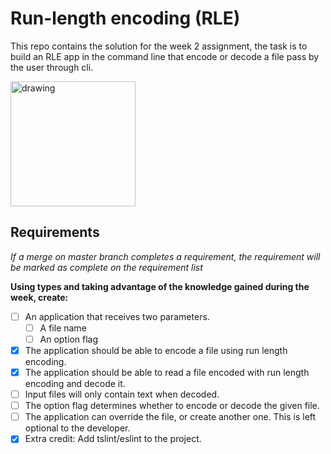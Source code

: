 # Run-length encoding (RLE)

This repo contains the solution for the week 2 assignment, the task is to build an RLE app in the command line that encode or decode a file pass by the user through cli.

<img src="https://i.ibb.co/P5LCCc7/pngtree-rle-file-document-icon-png-image-917497.jpg" alt="drawing" width="200"/>

## Requirements

_If a merge on master branch completes a requirement, the requirement will be marked as complete on the requirement list_

**Using types and taking advantage of the knowledge gained during the week, create:**

- [ ] An application that receives two parameters.
  - [ ] A file name
  - [ ] An option flag
- [x] The application should be able to encode a file using run length encoding.
- [x] The application should be able to read a file encoded with run length encoding and decode it.
- [ ] Input files will only contain text when decoded.
- [ ] The option flag determines whether to encode or decode the given file.
- [ ] The application can override the file, or create another one. This is left optional to the developer.
- [x] Extra credit: Add tslint/eslint to the project.

